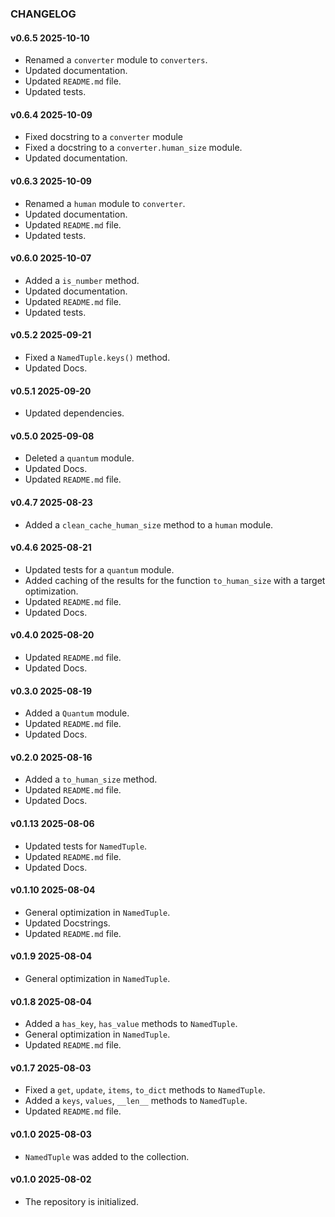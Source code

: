 ### CHANGELOG

#### v0.6.5 2025-10-10

- Renamed a `converter` module to `converters`.
- Updated documentation.
- Updated `README.md` file.
- Updated tests.

#### v0.6.4 2025-10-09

- Fixed docstring to a `converter` module
- Fixed a docstring to a `converter.human_size` module.
- Updated documentation.

#### v0.6.3 2025-10-09

- Renamed a `human` module to `converter`.
- Updated documentation.
- Updated `README.md` file.
- Updated tests.

#### v0.6.0 2025-10-07

- Added a `is_number` method.
- Updated documentation.
- Updated `README.md` file.
- Updated tests.

#### v0.5.2 2025-09-21

- Fixed a `NamedTuple.keys()` method.
- Updated Docs.

#### v0.5.1 2025-09-20

- Updated dependencies.

#### v0.5.0 2025-09-08

- Deleted a `quantum` module.
- Updated Docs.
- Updated `README.md` file.

#### v0.4.7 2025-08-23

- Added a `clean_cache_human_size` method to a `human` module.

#### v0.4.6 2025-08-21

- Updated tests for a `quantum` module.
- Added caching of the results for the function `to_human_size` with a target optimization.
- Updated `README.md` file.
- Updated Docs.

#### v0.4.0 2025-08-20

- Updated `README.md` file.
- Updated Docs.

#### v0.3.0 2025-08-19

- Added a `Quantum` module.
- Updated `README.md` file.
- Updated Docs.

#### v0.2.0 2025-08-16

- Added a `to_human_size` method.
- Updated `README.md` file.
- Updated Docs.

#### v0.1.13 2025-08-06

- Updated tests for `NamedTuple`.
- Updated `README.md` file.
- Updated Docs.

#### v0.1.10 2025-08-04

- General optimization in `NamedTuple`.
- Updated Docstrings.
- Updated `README.md` file.

#### v0.1.9 2025-08-04

- General optimization in `NamedTuple`.

#### v0.1.8 2025-08-04

- Added a `has_key`, `has_value` methods to `NamedTuple`.
- General optimization in `NamedTuple`.
- Updated `README.md` file.

#### v0.1.7 2025-08-03

- Fixed a `get`, `update`, `items`, `to_dict` methods to `NamedTuple`.
- Added a `keys`, `values`, `__len__` methods to `NamedTuple`.
- Updated `README.md` file.

#### v0.1.0 2025-08-03

- `NamedTuple` was added to the collection.

#### v0.1.0 2025-08-02

- The repository is initialized.
